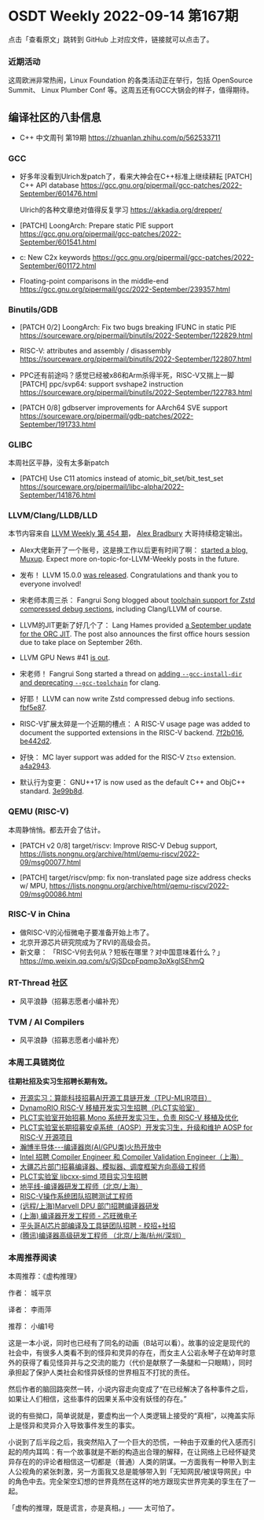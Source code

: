 # OSDT Weekly 2022-09-14 第167期

点击「查看原文」跳转到 GitHub 上对应文件，链接就可以点击了。

### 近期活动

这周欧洲非常热闹，Linux Foundation 的各类活动正在举行，包括 OpenSource Summit、 Linux Plumber Conf 等。这周五还有GCC大锅会的样子，值得期待。

## 编译社区的八卦信息

- C++ 中文周刊 第19期 https://zhuanlan.zhihu.com/p/562533711

### GCC

- 好多年没看到Ulrich发patch了，看来大神会在C++标准上继续耕耘
  [PATCH] C++ API database
  https://gcc.gnu.org/pipermail/gcc-patches/2022-September/601476.html

  Ulrich的各种文章绝对值得反复学习
  https://akkadia.org/drepper/

- [PATCH] LoongArch: Prepare static PIE support
  https://gcc.gnu.org/pipermail/gcc-patches/2022-September/601541.html

- c: New C2x keywords
  https://gcc.gnu.org/pipermail/gcc-patches/2022-September/601172.html

- Floating-point comparisons in the middle-end
  https://gcc.gnu.org/pipermail/gcc/2022-September/239357.html

### Binutils/GDB

- [PATCH 0/2] LoongArch: Fix two bugs breaking IFUNC in static PIE
  https://sourceware.org/pipermail/binutils/2022-September/122829.html

- RISC-V: attributes and assembly / disassembly
  https://sourceware.org/pipermail/binutils/2022-September/122807.html

- PPC还有前途吗？感觉已经被x86和Arm杀得半死，RISC-V又揣上一脚
  [PATCH] ppc/svp64: support svshape2 instruction
  https://sourceware.org/pipermail/binutils/2022-September/122783.html

- [PATCH 0/8] gdbserver improvements for AArch64 SVE support
  https://sourceware.org/pipermail/gdb-patches/2022-September/191733.html

### GLIBC

本周社区平静，没有太多新patch
- [PATCH] Use C11 atomics instead of atomic_bit_set/bit_test_set
  https://sourceware.org/pipermail/libc-alpha/2022-September/141876.html

### LLVM/Clang/LLDB/LLD

本节内容来自 [LLVM Weekly 第 454 期](http://llvmweekly.org/issue/454)，
[Alex Bradbury](https://www.linkedin.com/in/alex-bradbury/) 大哥持续稳定输出。

* Alex大佬新开了一个账号，这是换工作以后更有时间了啊： [started a blog, Muxup](https://muxup.com/). Expect more on-topic-for-LLVM-Weekly posts in the future.

* 发布！ LLVM 15.0.0 [was released](https://discourse.llvm.org/t/llvm-15-0-0-release/65099).  Congratulations and thank you to everyone involved!

* 宋老师本周三杀： Fangrui Song blogged about [toolchain support for Zstd compressed debug sections](https://maskray.me/blog/2022-09-09-zstd-compressed-debug-sections), including Clang/LLVM of course.

* LLVM的JIT更新了好几个了： Lang Hames provided [a September update for the ORC JIT](https://discourse.llvm.org/t/orc-jit-update-office-hours-september-2022/65104).  The post also announces the first office hours session due to take place on September 26th.

* LLVM GPU News #41 [is out](https://discourse.llvm.org/t/llvm-gpu-news-41-september-9-2022/65209).

* 宋老师！ Fangrui Song started a thread on [adding `--gcc-install-dir` and deprecating `--gcc-toolchain`](https://discourse.llvm.org/t/add-gcc-install-dir-deprecate-gcc-toolchain-and-remove-gcc-install-prefix/65091) for clang.

* 好耶！ LLVM can now write Zstd compressed debug info sections.
  [fbf5e87](https://reviews.llvm.org/rGfbf5e87219c5).

* RISC-V扩展太碎是一个近期的槽点： A RISC-V usage page was added to document the supported extensions in the RISC-V backend.
  [7f2b016](https://reviews.llvm.org/rG7f2b016b8204),
  [be442d2](https://reviews.llvm.org/rGbe442d2f127c).

* 好快： MC layer support was added for the RISC-V `Ztso` extension.
  [a4a2943](https://reviews.llvm.org/rGa4a29438f451).

* 默认行为变更： GNU++17 is now used as the default C++ and ObjC++ standard.
  [3e99b8d](https://reviews.llvm.org/rG3e99b8d947ac).


### QEMU (RISC-V)

本周静悄悄。都去开会了估计。

- [PATCH v2 0/8] target/riscv: Improve RISC-V Debug support,
  https://lists.nongnu.org/archive/html/qemu-riscv/2022-09/msg00077.html

- [PATCH] target/riscv/pmp: fix non-translated page size address checks w/ MPU,
  https://lists.nongnu.org/archive/html/qemu-riscv/2022-09/msg00086.html

### RISC-V in China

- 做RISC-V的沁恒微电子要准备开始上市了。
- 北京开源芯片研究院成为了RVI的高级会员。
- 新文章： 「RISC-V何去何从？短板在哪里？对中国意味着什么？」
  https://mp.weixin.qq.com/s/GjSDcpFpqmp3pXkglSEhmQ

### RT-Thread 社区

- 风平浪静（招募志愿者小编补充）

### TVM / AI Compilers

- 风平浪静（招募志愿者小编补充）

### 本周工具链岗位

**往期社招及实习生招聘长期有效。**

- [开源实习：算能科技招募AI开源工具链开发（TPU-MLIR项目）](https://mp.weixin.qq.com/s/IBJh0ip4k11PzIMZecsWSw)
- [DynamoRIO RISC-V 移植开发实习生招聘（PLCT实验室）](https://mp.weixin.qq.com/s/J_5TjT6DOqeOXJXQI5VQxw)
- [PLCT实验室开始招募 Mono 系统开发实习生，负责 RISC-V 移植及优化](https://mp.weixin.qq.com/s/whEW7Hay1jIP1tBzIPay1A)
- [PLCT实验室长期招募安卓系统（AOSP）开发实习生，升级和维护 AOSP for RISC-V 开源项目](https://mp.weixin.qq.com/s/dJP2cEB1nex2inR5c-cJog)
- [瀚博半导体---编译器岗(AI/GPU类)火热开放中](https://mp.weixin.qq.com/s/8_KjZYa2Il4PglaGyBWk4Q)
- [Intel 招聘 Compiler Engineer 和 Compiler Validation Engineer（上海）](https://mp.weixin.qq.com/s/I3DWxXODNoLRr0kN2xMZLQ)
- [大疆芯片部门招募编译器、模拟器、调度框架方向高级工程师](https://mp.weixin.qq.com/s/Wn5NzAtUTwQNXKRvMVQWLA)
- [PLCT实验室 libcxx-simd 项目实习生招聘](https://mp.weixin.qq.com/s/EIVx5cY74GlodirySY97Qw)
- [地平线-编译器研发工程师（北京/上海）](https://mp.weixin.qq.com/s/MYObl7iWIbyrTz9hCmKWYA)
- [RISC-V操作系统团队招聘测试工程师](https://mp.weixin.qq.com/s/inLFS4pI1F74m_oJ2I7xjQ)
- [(远程/上海)Marvell DPU 部门招聘编译器研发](https://mp.weixin.qq.com/s/B6JjAhF3TZjezD1tjYHDaw)
- [(上海) 编译器开发工程师 - 芯旺微电子](https://mp.weixin.qq.com/s/nqe1-7qffnc0CaejYkpKyw)
- [平头哥AI芯片部编译及工具链团队招聘 - 校招+社招](https://mp.weixin.qq.com/s/kARbXtJotRPCNMrV-yOanA)
- [(腾讯)编译器高级研发工程师 （北京/上海/杭州/深圳）](https://mp.weixin.qq.com/s/DF-2qmHmpKZtJ1djHXM1Ug)

### 本周推荐阅读

本周推荐：《虚构推理》

作者： 城平京

译者： 李雨萍

推荐： 小编1号

这是一本小说，同时也已经有了同名的动画（B站可以看）。故事的设定是现代的社会中，有很多人类看不到的怪异和灵异的存在，而女主人公岩永琴子在幼年时意外的获得了看见怪异并与之交流的能力（代价是献祭了一条腿和一只眼睛），同时承担起了保护人类社会和怪异妖怪的世界相互不打扰的责任。

然后作者的脑回路突然一转，小说内容走向变成了“在已经解决了各种事件之后，如果让人们相信，这些事件的因果关系中没有妖怪的存在。”

说的有些拗口，简单说就是，要虚构出一个人类逻辑上接受的“真相”，以掩盖实际上是怪异和灵异介入导致事件发生的事实。

小说到了后半段之后，我突然陷入了一个巨大的恐慌，一种由于双重的代入感而引起的颅内耳鸣：有一个故事就是不断的构造出合理的解释，在让网络上已经怀疑灵异存在的的评论者相信这一切都是（普通）人类的阴谋。一方面我有一种带入到主人公视角的紧张刺激，另一方面我又总是能够带入到「无知网民/被误导网民」中的角色中去。完全架空幻想的世界竟然在这样的地方跟现实世界完美的孪生在了一起。

「虚构的推理，既是谎言，亦是真相。」—— 太可怕了。
